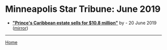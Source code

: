 # Minneapolis Star Tribune: June 2019

 - [**"Prince's Caribbean estate sells for $10.8 million"**](http://www.startribune.com/prince-s-caribbean-estate-sells-for-10-8-million/511572552/) by  - 20 June 2019 ([mirror](https://web.archive.org/web/*/http://www.startribune.com/prince-s-caribbean-estate-sells-for-10-8-million/511572552/))

----

[Home](./)
